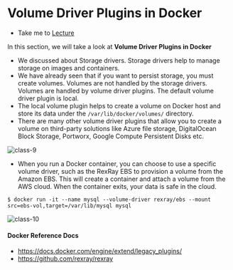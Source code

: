 # Volume Driver Plugins in Docker

  - Take me to [Lecture](https://kodekloud.com/topic/volume-driver-plugins-in-docker-4/)

In this section, we will take a look at **Volume Driver Plugins in Docker**

- We discussed about Storage drivers. Storage drivers help to manage storage on images and containers.
- We have already seen that if you want to persist storage, you must create volumes. Volumes are not handled by the storage drivers. Volumes are handled by volume driver plugins. The default volume driver plugin is local.
- The local volume plugin helps to create a volume on Docker host and store its data under the `/var/lib/docker/volumes/` directory.
- There are many other volume driver plugins that allow you to create a volume on third-party solutions like Azure file storage, DigitalOcean Block Storage, Portworx, Google Compute Persistent Disks etc.


![class-9](class9_CKA.PNG)


- When you run a Docker container, you can choose to use a specific volume driver, such as the RexRay EBS to provision a volume from the Amazon EBS. This will create a container and attach a volume from the AWS cloud. When the container exits, your data is safe in the cloud.

```
$ docker run -it --name mysql --volume-driver rexray/ebs --mount src=ebs-vol,target=/var/lib/mysql mysql
```


![class-10](class10_CKA.PNG)






#### Docker Reference Docs

- https://docs.docker.com/engine/extend/legacy_plugins/
- https://github.com/rexray/rexray

